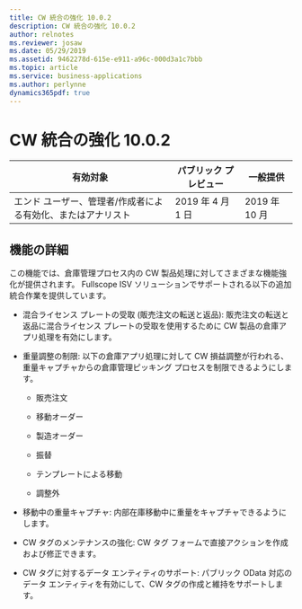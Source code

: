 ```yaml
---
title: CW 統合の強化 10.0.2
description: CW 統合の強化 10.0.2
author: relnotes
ms.reviewer: josaw
ms.date: 05/29/2019
ms.assetid: 9462278d-615e-e911-a96c-000d3a1c7bbb
ms.topic: article
ms.service: business-applications
ms.author: perlynne
dynamics365pdf: true
---
```

# <a name="further-catch-weight-integration-1002"></a>CW 統合の強化 10.0.2


| 有効対象    |  パブリック プレビュー | 一般提供 | 
| ---------- | ---------- |---------- |
|エンド ユーザー、管理者/作成者による有効化、またはアナリスト|2019 年 4 月 1 日| 2019 年 10 月|






## <a name="feature-details"></a>機能の詳細
<!--feature detail start -->
この機能では、倉庫管理プロセス内の CW 製品処理に対してさまざまな機能強化が提供されます。 Fullscope ISV ソリューションでサポートされる以下の追加統合作業を提供しています。

- 混合ライセンス プレートの受取 (販売注文の転送と返品): 販売注文の転送と返品に混合ライセンス プレートの受取を使用するために CW 製品の倉庫アプリ処理を有効にします。
 
- 重量調整の制限: 以下の倉庫アプリ処理に対して CW 損益調整が行われる、重量キャプチャからの倉庫管理ピッキング プロセスを制限できるようにします。

  - 販売注文

  - 移動オーダー

  - 製造オーダー

  - 振替

  - テンプレートによる移動

  - 調整外
 
- 移動中の重量キャプチャ: 内部在庫移動中に重量をキャプチャできるようにします。
 
- CW タグのメンテナンスの強化: CW タグ フォームで直接アクションを作成および修正できます。
     
- CW タグに対するデータ エンティティのサポート: パブリック OData 対応のデータ エンティティを有効にして、CW タグの作成と維持をサポートします。
<!--feature detail end -->










